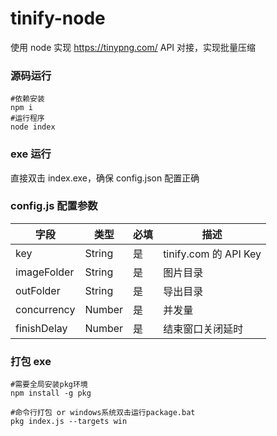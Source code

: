 # tinify-node

使用 node 实现 https://tinypng.com/ API 对接，实现批量压缩

### 源码运行

```
#依赖安装
npm i
#运行程序
node index
```

### exe 运行

直接双击 index.exe，确保 config.json 配置正确

### config.js 配置参数

| 字段        | 类型   | 必填 | 描述                  |
| ----------- | ------ | ---- | --------------------- |
| key         | String | 是   | tinify.com 的 API Key |
| imageFolder | String | 是   | 图片目录              |
| outFolder   | String | 是   | 导出目录              |
| concurrency | Number | 是   | 并发量                |
| finishDelay | Number | 是   | 结束窗口关闭延时      |

### 打包 exe

```
#需要全局安装pkg环境
npm install -g pkg

#命令行打包 or windows系统双击运行package.bat
pkg index.js --targets win
```
